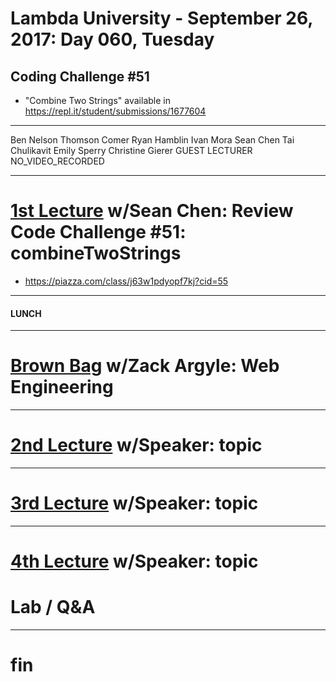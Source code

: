 # Lambda University - September 26, 2017: Day 060, Tuesday
## Coding Challenge #51
- "Combine Two Strings" available in https://repl.it/student/submissions/1677604
***
Ben Nelson
Thomson Comer
Ryan Hamblin
Ivan Mora
Sean Chen
Tai Chulikavit
Emily Sperry
Christine Gierer
GUEST LECTURER
NO_VIDEO_RECORDED
***
# [1st Lecture](https://youtu.be/lcTbfgMlNNE) w/Sean Chen: Review Code Challenge #51: combineTwoStrings
- https://piazza.com/class/j63w1pdyopf7kj?cid=55

***
#### LUNCH
***
# [Brown Bag](VIDEO_RECORDED_NOT_POSTED) w/Zack Argyle: Web Engineering
***
# [2nd Lecture](VIDEO_RECORDED_NOT_POSTED) w/Speaker: topic
***
# [3rd Lecture](VIDEO_RECORDED_NOT_POSTED) w/Speaker: topic
***
# [4th Lecture](VIDEO_RECORDED_NOT_POSTED) w/Speaker: topic
# Lab / Q&A
***
# fin
